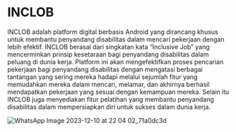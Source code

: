 # INCLOB
INCLOB adalah platform digital berbasis Android yang dirancang khusus untuk membantu penyandang disabilitas dalam mencari pekerjaan dengan lebih efektif. INCLOB berasal dari singkatan kata “Inclusive Job” yang mencerminkan prinsip kesetaraan bagi penyandang disabilitas dalam peluang di dunia kerja. Platform ini akan mengefektifkan proses pencarian pekerjaan bagi penyandang disabilitas dengan mengatasi berbagai tantangan yang sering mereka hadapi melalui sejumlah fitur yang memudahkan mereka dalam mencari, melamar, dan akhirnya berhasil mendapatkan pekerjaan yang sesuai dengan kemampuan mereka. Selain itu INCLOB juga menyediakan fitur pelatihan yang membantu penyandang disabilitas dalam mempersiapkan diri untuk sukses dalam dunia kerja.

![WhatsApp Image 2023-12-10 at 22 04 02_71a0dc3d](https://github.com/sfbernado/INCLOB/assets/93238724/85786472-1426-43f4-a980-9ddf15b43d67)
